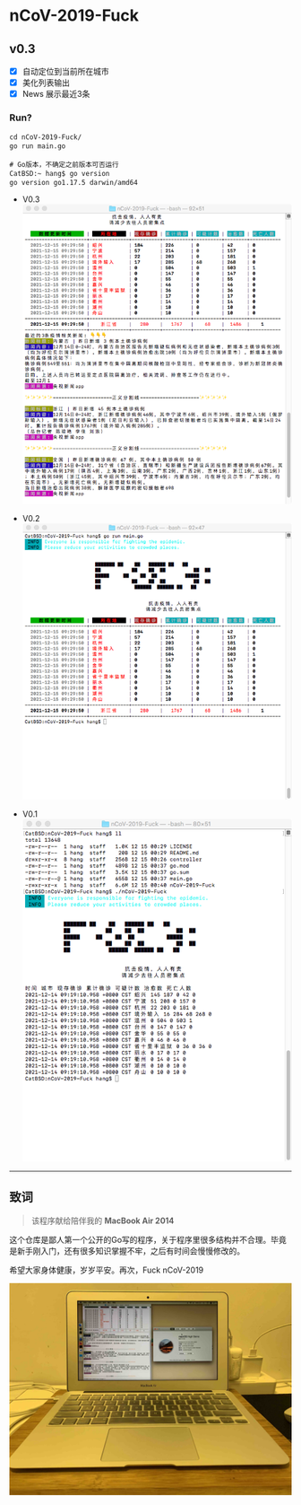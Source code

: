 # nCoV-2019-Fuck

## v0.3

- [X] 自动定位到当前所在城市
- [X] 美化列表输出
- [X] News 展示最近3条

### Run?
```
cd nCoV-2019-Fuck/
go run main.go 

# Go版本，不确定之前版本可否运行
CatBSD:~ hang$ go version
go version go1.17.5 darwin/amd64
```
- V0.3
![v0.3 运行时图](./IMG/v.0.3.png)

- V0.2
![v0.2 运行时图](./IMG/v.0.2.png)

- V0.1
![v0.1 运行时图](./IMG/nCoV2019.png)

-----
## 致词
> 该程序献给陪伴我的 **MacBook Air 2014**

这个仓库是鄙人第一个公开的Go写的程序，关于程序里很多结构并不合理。毕竟是新手刚入门，还有很多知识掌握不牢，之后有时间会慢慢修改的。

希望大家身体健康，岁岁平安。再次，Fuck nCoV-2019

![MacBook Air 2014](./IMG/MacBookAir2014.jpg)